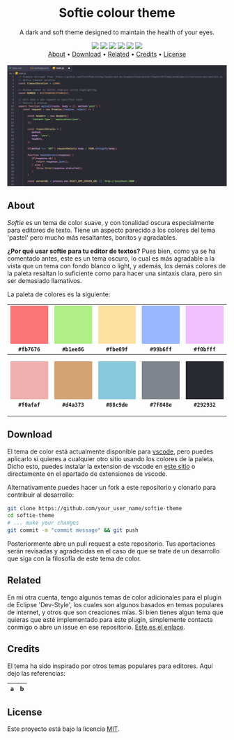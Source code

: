 <h1 align="center">
  Softie colour theme
  <br>
</h1>

<div class="description" align="center">
  <p>A dark and soft theme designed to maintain the health of your eyes.</p>
</div>


<div class="badges" align="center">
  <img src="https://img.shields.io/github/stars/dpv927/softie-theme?color=f0afaf">
  <img src="https://img.shields.io/github/last-commit/dpv927/softie-theme?color=b1ee86">
  <img src="https://img.shields.io/github/license/dpv927/softie-theme?color=fbe09f">
  <img src="https://img.shields.io/visual-studio-marketplace/d/filipondios.softie-theme?color=f0bfff">
  <img src="https://img.shields.io/github/repo-size/dpv927/softie-theme?color=99b6ff">
  <img src="https://img.shields.io/github/forks/dpv927/softie-theme?color=7f848e">
</div>

<div class="shortcuts" align="center">
  <a href="#about">About</a> •
  <a href="#download">Download</a> •
  <a href="#related">Related</a> •
  <a href="#credits">Credits</a> •
  <a href="#license">License</a>
</div>

<br>

<div class="preview" align="center">
  <img src="resources/images/preview.png">
</div>

## About

*Softie* es un tema de color suave, y con tonalidad oscura especialmente para editores de texto. Tiene un aspecto parecido a los colores del tema 'pastel' pero mucho más resaltantes, bonitos y agradables.

**¿Por qué usar softie para tu editor de textos?** Pues bien, como ya se ha comentado antes, este es un tema oscuro, lo cual es más agradable a la vista que un tema con fondo blanco o light, y además, los demás colores de la paleta resaltan lo suficiente como para hacer una sintaxis clara, pero sin ser demasiado llamativos. 

La paleta de colores es la siguiente:

| <img src="resources/images/red.png" width="100px;"/><br/><b>``#fb7676``</b><br/> | <img src="resources/images/green.png" width="100px;"/><br/><b>``#b1ee86``</b><br/> | <img src="resources/images/yellow.png" width="100px;"/><br/><b>``#fbe09f``</b><br/> | <img src="resources/images/blue.png" width="100px;"/><br/><b>``#99b6ff``</b><br/> | <img src="resources/images/purple.png" width="100px;"/><br/><b>``#f0bfff``</b><br/> |
| --- | --- | --- | --- | --- |
| <p align="center"><img src="resources/images/red2.png" width="100px;"/><br/><b>``#f0afaf``</b><br/></p> | <p align="center"><img src="resources/images/brown.png" width="100px;"/><br/><b>``#d4a373``</b><br/></p> | <p align="center"><img src="resources/images/blue2.png" width="100px;"/><br/><b>``#88c9de``</b><br/></p> | <p align="center"><img src="resources/images/gray.png" width="100px;"/><br/><b>``#7f848e``</b><br/></p> | <p align="center"><img src="resources/images/black.png" width="100px;"/><br/><b>``#292932``</b><br/></p> |


## Download

El tema de color está actualmente disponible para [vscode](https://code.visualstudio.com/), pero puedes aplicarlo si quieres a cualquier otro sitio usando los colores de la paleta. Dicho esto, puedes instalar la extension de vscode en [este sitio](https://marketplace.visualstudio.com/items?itemName=filipondios.softie-theme) o directamente en el apartado de extensiones de vscode.

Alternativamente puedes hacer un fork a este repositorio y clonarlo para contribuir al desarrollo:
```bash
git clone https://github.com/your_user_name/softie-theme
cd softie-theme
# ... make your changes
git commit -m "commit message" && git push
```
Posteriormente abre un pull request a este repositorio. Tus aportaciones serán revisadas y agradecidas en el caso de que se trate de un desarrollo que siga con la filosofía de este tema de color.

## Related

En mi otra cuenta, tengo algunos temas de color adicionales para el plugin de Eclipse 'Dev-Style', los cuales son algunos basados en temas populares de internet, y otros que son creaciones mías. Si bien tienes algun tema que quieras que esté implementado para este plugin, simplemente contacta conmigo o abre un issue en ese repositorio. [Este es el enlace](https://github.com/Filipondios/Eclipse-Dev-Style-Themes).

## Credits

El tema ha sido inspirado por otros temas populares para editores. Aquí dejo las referencias:

| a | b |
| --- | --- |

## License

Este proyecto está bajo la licencia [MIT](LICENSE).
